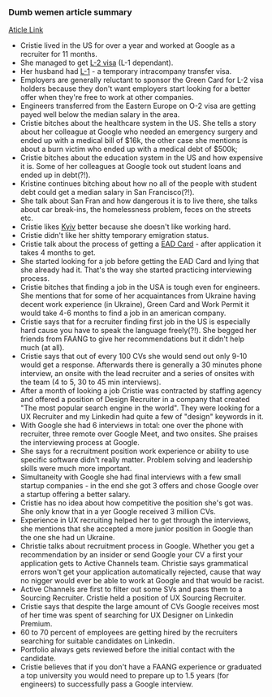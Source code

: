 ### Dumb wemen article summary

[Aticle Link](https://dou.ua/lenta/interviews/ukrainian-recruiter-about-google/)

* Cristie lived in the US for over a year and worked at Google as a recruiter for 11 months.
* She managed to get [L-2 visa](https://www.immihelp.com/l2-visa/) (L-1 dependant).
* Her husband had [L-1](https://www.uscis.gov/forms/explore-my-options/l-visas-l-1a-and-l-1b-for-temporary-workers) -
  a temporary intracompany transfer visa.
* Employers are generally reluctant to sponsor the Green Card for L-2 visa holders because they don't want employers
  start looking for a better offer when they're free to work at other companies.
* Engineers transferred from the Eastern Europe on O-2 visa are getting payed well below the median salary in the area.
* Cristie bitches about the healthcare system in the US. She tells a story about her colleague at Google who needed an
  emergency surgery and ended up with a medical bill of $16k, the other case she mentions is about a burn victim who
  ended up with a medical debt of $500k;
* Cristie bitches about the education system in the US and how expensive it is. Some of her colleagues at Google took
  out student loans and ended up in debt(?!).
* Kristine continues bitching about how no all of the people with student debt could get a median salary in San
  Francisco(?!).
* She talk about San Fran and how dangerous it is to live there, she talks about car break-ins, the homelessness
  problem, feces on the streets etc.
* Cristie likes [Kyiv](https://en.wikipedia.org/wiki/Kyiv) better because she doesn't like working hard.
* Cristie didn't like her shitty temporary emigration status.
* Cristie talk about the process of getting a [EAD Card](https://visaguide.world/us-visa/nonimmigrant/employment/ead/) -
  after application it takes 4 months to get.
* She started looking for a job before getting the EAD Card and lying that she already had it. That's the way she
  started practicing interviewing process.
* Cristie bitches that finding a job in the USA is tough even for engineers. She mentions that for some of her
  acquaintances from Ukraine having decent work experience (in Ukraine), Green Card and Work Permit it would take 4-6
  months to find a job in an american company.
* Cristie says that for a recruiter finding first job in the US is especially hard cause you have to speak the language
  freely(?!). She begged her friends from FAANG to give her recommendations but it didn't help much (at all).
* Cristie says that out of every 100 CVs she would send out only 9-10 would get a response. Afterwards there is
  generally a 30 minutes phone interview, an onsite with the lead recruiter and a series of onsites with the team (4 to
  5, 30 to 45 min interviews).
* After a month of looking a job Cristie was contracted by staffing agency and offered a position of Design Recruiter in
  a company that created "The most popular search engine in the world". They were looking for a UX Recruiter and my
  Linkedin had quite a few of "design" keywords in it.
* With Google she had 6 interviews in total: one over the phone with recruiter, three remote over Google Meet, and two
  onsites. She praises the interviewing process at Google.
* She says for a recruitment position work experience or ability to use specific software didn't really matter. Problem
  solving and leadership skills were much more important.
* Simultaneity with Google she had final interviews with a few small startup companies - in the end she got 3 offers and
  chose Google over a startup offering a better salary.
* Cristie has no idea about how competitive the position she's got was. She only know that in a yer Google received 3
  million CVs.
* Experience in UX recruiting helped her to get through the interviews, she mentions that she accepted a more junior
  position in Google than the one she had un Ukraine.
* Christie talks about recruitment process in Google. Whether you get a recommendation by an insider or send Google your
  CV a first your application gets to Active Channels team. Christie says grammatical errors won't get your application
  automatically rejected, cause that way no nigger would ever be able to work at Google and that would be racist.
* Active Channels are first to filter out some SVs and pass them to a Sourcing Recruiter. Cristie held a position of UX
  Sourcing Recruiter.
* Cristie says that despite the large amount of CVs Google receives most of her time was spent of searching for UX
  Designer on Linkedin Premium.
* 60 to 70 percent of employees are getting hired by the recruiters searching for suitable candidates on Linkedin.
* Portfolio always gets reviewed before the initial contact with the candidate.
* Cristie believes that if you don't have a FAANG experience or graduated a top university you would need to prepare up
  to 1.5 years (for engineers) to successfully pass a Google interview.